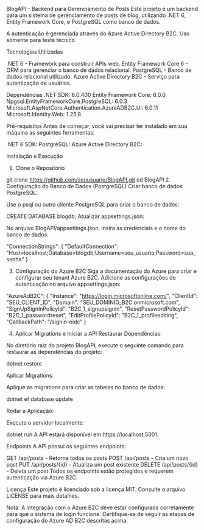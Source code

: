 BlogAPI - Backend para Gerenciamento de Posts
Este projeto é um backend para um sistema de gerenciamento de posts de blog, utilizando .NET 6, Entity Framework Core, e PostgreSQL como banco de dados. 

A autenticação é gerenciada através do Azure Active Directory B2C.
Uso somente para teste técnico

Tecnologias Utilizadas

.NET 6 - Framework para construir APIs web.
Entity Framework Core 6 - ORM para gerenciar o banco de dados relacional.
PostgreSQL - Banco de dados relacional utilizado.
Azure Active Directory B2C - Serviço para autenticação de usuários.

Dependências
.NET SDK: 6.0.400
Entity Framework Core: 6.0.0
Npgsql.EntityFrameworkCore.PostgreSQL: 6.0.3
Microsoft.AspNetCore.Authentication.AzureADB2C.UI: 6.0.11
Microsoft.Identity.Web: 1.25.8

Pré-requisitos
Antes de começar, você vai precisar ter instalado em sua máquina as seguintes ferramentas:

.NET 6 SDK:
PostgreSQL:
Azure Active Directory B2C:

Instalação e Execução
1. Clone o Repositório

git clone https://github.com/seuusuario/BlogAPI.git
cd BlogAPI
2. Configuração do Banco de Dados (PostgreSQL)
Criar banco de dados PostgreSQL:

Use o psql ou outro cliente PostgreSQL para criar o banco de dados:

CREATE DATABASE blogdb;
Atualizar appsettings.json:

No arquivo BlogAPI/appsettings.json, insira as credenciais e o nome do banco de dados:

"ConnectionStrings": {
  "DefaultConnection": "Host=localhost;Database=blogdb;Username=seu_usuario;Password=sua_senha"
}

3. Configuração do Azure B2C
Siga a documentação do Azure para criar e configurar seu tenant Azure B2C.
Adicione as configurações de autenticação no arquivo appsettings.json:

"AzureAdB2C": {
  "Instance": "https://login.microsoftonline.com/",
  "ClientId": "SEU_CLIENT_ID",
  "Domain": "SEU_DOMINIO_B2C.onmicrosoft.com",
  "SignUpSignInPolicyId": "B2C_1_signupsignin",
  "ResetPasswordPolicyId": "B2C_1_passwordreset",
  "EditProfilePolicyId": "B2C_1_profileediting",
  "CallbackPath": "/signin-oidc"
}

4. Aplicar Migrations e Iniciar a API
Restaurar Dependências:

No diretório raiz do projeto BlogAPI, execute o seguinte comando para restaurar as dependências do projeto:

dotnet restore

Aplicar Migrations:

Aplique as migrations para criar as tabelas no banco de dados:

dotnet ef database update

Rodar a Aplicação:

Execute o servidor localmente:


dotnet run
A API estará disponível em https://localhost:5001.

Endpoints
A API possui os seguintes endpoints:

GET /api/posts - Retorna todos os posts
POST /api/posts - Cria um novo post
PUT /api/posts/{id} - Atualiza um post existente
DELETE /api/posts/{id} - Deleta um post
Todos os endpoints estão protegidos e requerem autenticação via Azure B2C.

Licença
Este projeto é licenciado sob a licença MIT. Consulte o arquivo LICENSE para mais detalhes.

Nota: A integração com o Azure B2C deve estar configurada corretamente para que o sistema de login funcione. Certifique-se de seguir as etapas de configuração do Azure AD B2C descritas acima.
